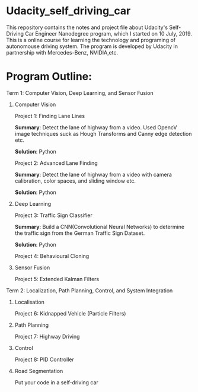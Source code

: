 # Udacity_self_driving_car

This repository contains the notes and project file about Udacity's Self-Driving Car Engineer Nanodegree program, which I started on 10 July, 2019. This is a online course for learning the technology and programing of autonomouse driving system. The program is developed by Udacity in partnership with Mercedes-Benz, NVIDIA,etc.

# Program Outline:

Term 1: Computer Vision, Deep Learning, and Sensor Fusion

1. Computer Vision

   Project 1: Finding Lane Lines 
   
   **Summary**: Detect the lane of highway from a video. Used OpencV image techniques suck as Hough Transforms and Canny edge detection etc.
   
   **Solution**: Python

   Project 2: Advanced Lane Finding
   
   **Summary**: Detect the lane of highway from a video with camera calibration, color spaces, and sliding window etc.
   
   **Solution**: Python

2. Deep Learning

   Project 3: Traffic Sign Classifier
   
   **Summary**: Build a CNN(Convolutional Neural Networks) to determine the traffic sign from the German Traffic Sign Dataset.
   
   **Solution**: Python

   Project 4: Behavioural Cloning

3. Sensor Fusion

   Project 5: Extended Kalman Filters

Term 2: Localization, Path Planning, Control, and System Integration

1. Localisation

   Project 6: Kidnapped Vehicle (Particle Filters)

2. Path Planning

   Project 7: Highway Driving

3. Control

   Project 8: PID Controller

4. Road Segmentation

   Put your code in a self-driving car
